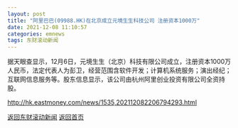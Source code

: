 ```yaml
---
layout: post
title: "阿里巴巴(09988.HK)在北京成立元境生生科技公司 注册资本1000万"
date: 2021-12-08 11:10:57
categories: emnews
tags: 东财滚动新闻
---
```


据天眼查显示，12月6日，元境生生（北京）科技有限公司成立，注册资本1000万人民币，法定代表人为彭卫，经营范围含软件开发；计算机系统服务；演出经纪；互联网信息服务等。股东信息显示，该公司由杭州阿里创业投资有限公司全资持股。

<http://hk.eastmoney.com/news/1535,202112082206794293.html>

[返回东财滚动新闻](//finews.zning.me/emnews/)
[返回首页](//finews.zning.me/)